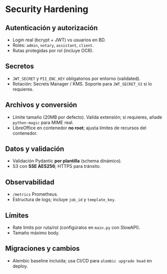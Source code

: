 # Security Hardening

## Autenticación y autorización
- Login real (bcrypt + JWT) vs usuarios en BD.
- Roles: `admin`, `notary`, `assistant`, `client`.
- Rutas protegidas por rol (incluye OCR).

## Secretos
- `JWT_SECRET` y `PII_ENC_KEY` obligatorios por entorno (validated).
- Rotación: Secrets Manager / KMS. Soporte para `JWT_SECRET_V2` si lo requieres.

## Archivos y conversión
- Límite tamaño (20MB por defecto). Valida extensión; si requieres, añade `python-magic` para MIME real.
- LibreOffice en contenedor **no root**; ajusta límites de recursos del contenedor.

## Datos y validación
- Validación Pydantic **por plantilla** (schema dinámico).
- S3 con **SSE AES256**; HTTPS para tránsito.

## Observabilidad
- `/metrics` Prometheus.
- Estructura de logs; incluye `job_id` y `template_key`.

## Límites
- Rate limits por ruta/rol (configúralos en `main.py` con SlowAPI).
- Tamaño máximo body.

## Migraciones y cambios
- Alembic baseline incluida; usa CI/CD para `alembic upgrade head` en deploy.
